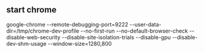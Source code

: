 ## start chrome 
 google-chrome   --remote-debugging-port=9222   --user-data-dir=/tmp/chrome-dev-profile   --no-first-run   --no-default-browser-check   --disable-web-security   --disable-site-isolation-trials   --disable-gpu  --disable-dev-shm-usage   --window-size=1280,800 
